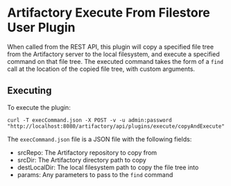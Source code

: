 Artifactory Execute From Filestore User Plugin
==============================================

When called from the REST API, this plugin will copy a specified file tree from
the Artifactory server to the local filesystem, and execute a specified command
on that file tree. The executed command takes the form of a `find` call at the
location of the copied file tree, with custom arguments.

Executing
---------

To execute the plugin:

`curl -T execCommand.json -X POST -v -u admin:password "http://localhost:8080/artifactory/api/plugins/execute/copyAndExecute"`

The `execCommand.json` file is a JSON file with the following fields:

- srcRepo: The Artifactory repository to copy from
- srcDir: The Artifactory directory path to copy
- destLocalDir: The local filesystem path to copy the file tree into
- params: Any parameters to pass to the `find` command
